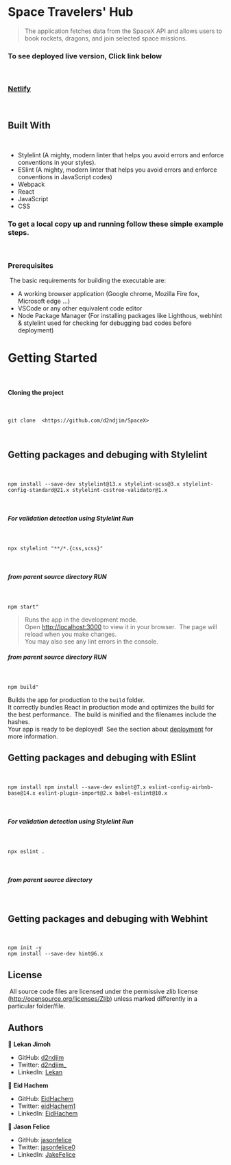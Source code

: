 # Space Travelers' Hub
> The application fetches data from the SpaceX API and allows users to book rockets, dragons, and join selected space missions.
​
​
### To see deployed live version, Click link below
​
### [Netlify](https://brilliant-dolphin-a10874.netlify.app)
​
​
## Built With
​
- Stylelint (A mighty, modern linter that helps you avoid errors and enforce conventions in your styles).
- ESlint (A mighty, modern linter that helps you avoid errors and enforce conventions in JavaScript codes)
- Webpack
- React
- JavaScript
- CSS
​
### To get a local copy up and running follow these simple example steps.
​
### Prerequisites
​
The basic requirements for building the executable are:
​
- A working browser application (Google chrome, Mozilla Fire fox, Microsoft edge ...)
- VSCode or any other equivalent code editor
- Node Package Manager (For installing packages like Lighthous, webhint & stylelint used for checking for debugging bad codes before deployment)
​
# Getting Started
​
#### Cloning the project
​
```
git clone  <https://github.com/d2ndjim/SpaceX>
```
​
## Getting packages and debuging with Stylelint
​
```
npm install --save-dev stylelint@13.x stylelint-scss@3.x stylelint-config-standard@21.x stylelint-csstree-validator@1.x
```
​
##### For validation detection using Stylelint Run
​
```
npx stylelint "**/*.{css,scss}"
```
​
##### from parent source directory RUN
​
```
npm start"
```
> Runs the app in the development mode.\
Open [http://localhost:3000](http://localhost:3000) to view it in your browser.
​
The page will reload when you make changes.\
You may also see any lint errors in the console.
​
##### from parent source directory RUN
​
```
npm build"
```
Builds the app for production to the `build` folder.\
It correctly bundles React in production mode and optimizes the build for the best performance.
​
The build is minified and the filenames include the hashes.\
Your app is ready to be deployed!
​
See the section about [deployment](https://facebook.github.io/create-react-app/docs/deployment) for more information.
​
​
## Getting packages and debuging with ESlint
​
```
npm install npm install --save-dev eslint@7.x eslint-config-airbnb-base@14.x eslint-plugin-import@2.x babel-eslint@10.x
```
​
##### For validation detection using Stylelint Run
​
```
npx eslint .
```
​
##### from parent source directory
​
## Getting packages and debuging with Webhint
​
```
npm init -y
npm install --save-dev hint@6.x
```
## License
​
All source code files are licensed under the permissive zlib license
(http://opensource.org/licenses/Zlib) unless marked differently in a particular folder/file.
​
## Authors
👤 **Lekan Jimoh**
​
- GitHub: [d2ndjim](https://github.com/d2ndjim)
- Twitter: [d2ndjim_](https://twitter.com/d2ndjim_)
- LinkedIn: [Lekan](https://linkedin.com/in/lekanj)

👤 **Eid Hachem**
​
- GitHub: [EidHachem](https://github.com/EidHachem)
- Twitter: [eidHachem1](https://twitter.com/@eidHachem1)
- LinkedIn: [EidHachem](https://www.linkedin.com/in/eid-hachem/)

👤 **Jason Felice**
​
- GitHub: [jasonfelice](https://github.com/jasonfelice)
- Twitter: [jasonfelice0](https://twitter.com/jasonfelice0)
- LinkedIn: [JakeFelice](https://www.linkedin.com/in/jake-felice/)